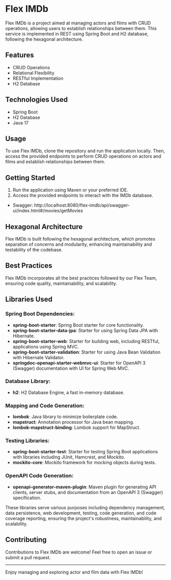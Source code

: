 # Flex IMDb

Flex IMDb is a project aimed at managing actors and films with CRUD operations, allowing users to establish relationships between them. This service is implemented in REST using Spring Boot and H2 database, following the hexagonal architecture.

## Features

- CRUD Operations
- Relational Flexibility
- RESTful Implementation
- H2 Database

## Technologies Used

- Spring Boot
- H2 Database
- Java 17

## Usage

To use Flex IMDb, clone the repository and run the application locally. Then, access the provided endpoints to perform CRUD operations on actors and films and establish relationships between them.

## Getting Started

1. Run the application using Maven or your preferred IDE.
2. Access the provided endpoints to interact with the IMDb database.
- Swagger: http://localhost:8080/flex-imdb/api/swagger-ui/index.html#/movies/getMovies

## Hexagonal Architecture

Flex IMDb is built following the hexagonal architecture, which promotes separation of concerns and modularity, enhancing maintainability and testability of the codebase.

## Best Practices

Flex IMDb incorporates all the best practices followed by our Flex Team, ensuring code quality, maintainability, and scalability.

## Libraries Used

### Spring Boot Dependencies:
- **spring-boot-starter**: Spring Boot starter for core functionality.
- **spring-boot-starter-data-jpa**: Starter for using Spring Data JPA with Hibernate.
- **spring-boot-starter-web**: Starter for building web, including RESTful, applications using Spring MVC.
- **spring-boot-starter-validation**: Starter for using Java Bean Validation with Hibernate Validator.
- **springdoc-openapi-starter-webmvc-ui**: Starter for OpenAPI 3 (Swagger) documentation with UI for Spring Web MVC.

### Database Library:
- **h2**: H2 Database Engine, a fast in-memory database.

### Mapping and Code Generation:
- **lombok**: Java library to minimize boilerplate code.
- **mapstruct**: Annotation processor for Java bean mapping.
- **lombok-mapstruct-binding**: Lombok support for MapStruct.

### Testing Libraries:
- **spring-boot-starter-test**: Starter for testing Spring Boot applications with libraries including JUnit, Hamcrest, and Mockito.
- **mockito-core**: Mockito framework for mocking objects during tests.

### OpenAPI Code Generation:
- **openapi-generator-maven-plugin**: Maven plugin for generating API clients, server stubs, and documentation from an OpenAPI 3 (Swagger) specification.

These libraries serve various purposes including dependency management, data persistence, web development, testing, code generation, and code coverage reporting, ensuring the project's robustness, maintainability, and scalability.

## Contributing

Contributions to Flex IMDb are welcome! Feel free to open an issue or submit a pull request.

---

Enjoy managing and exploring actor and film data with Flex IMDb!
